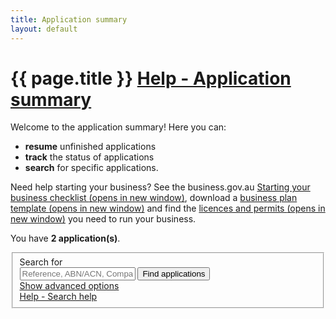 ```yaml
---
title: Application summary
layout: default
---
```


<style>
    a.dismiss span {
        display: inline-block;
        width: 20px;
        height: 20px;
        vertical-align: middle;
    }

    p:hover a.dismiss span, a.dismiss:focus span {
        background: url(/Content/img/ico-close.png);
        background-size: cover;
    }

    a.dismiss:hover, a.dismiss:focus {
        background-color: transparent;
    }

    .inline p {
        margin: 0;
    }

    .inline {
        display: inline-block;
        margin-right: 20px;
    }

    tr.extra {
        background-color: #eee;
        display: none;
    }

        tr.extra td {
            background-color: transparent;
        }
	.app-status p {
		font-size: 80%;
		margin-top: 0.5em;
	}
	
	.dashboard-container table tfoot tr td {
		background-color: #f7f7e7;
		border-bottom: none;
	}
</style>
<style>
	.dashboard-item-summary p {
		margin: 8px 0;
	}
	.dashboard-item-header {
		background-color: #fff;
		border-radius: 5px 5px 0 0;
		padding: 1.5em 1em;
	}

	.dashboard-item-row {
		background-color: #fff;
		margin-top: 2px;
		padding: 1em;
		position: relative;
		cursor: pointer;
	}
	
	.dashboard-item-row.extra {
		background-color: #eee;
	}
	
	.dashboard-item-row.next-steps {
		background-color: #f7f7e7;
		border-radius: 0 0 5px 5px;
	}
	
	.dashboard-item-row p,
	.dashboard-item-row .last span.fa {
		margin-top: 0;
		line-height: 1.8em;
		vertical-align: middle;
	}
	
	.dashboard-item-row .col4,
	.dashboard-item-header .col4	{
		width: 27.5%;
		margin-right: 1%;
	}
	
	.dashboard-item-row .col5,
	.dashboard-item-header .col5 {
		width: 47%;
		margin-right: 1%;
	}
	
	.dashboard-item-row .col3,
	.dashboard-item-header .col3 {
		width: 22%;
		margin-right: 0;
	}
	
	.dashboard-additional-content {
		margin-left: 28.5%;
	}
	
	div.show-content {
		border-radius: 0 !important;
		margin-bottom: 0;
	}
	
	div.show-content + div {
		margin-top: 0;
		display: block !important;
	}

@media only screen and (max-width: 768px) {
	.hide-medium {
		display: none;
	}
	
	.dashboard-additional-content {
		margin-left: 0;
	}
	
	.dashboard-item-header {
		padding: 1em;
	}
	
	.dashboard-item-header div {
		width: auto !important;
	}
	
	.dashboard-item-row .col4 {
		display: block;
		width: 99%;
		margin-right: 0;
	}
	
	.dashboard-item-row .col3, .dashboard-item-row .col5 {
		display: inline-block;
		margin-right: 10px;
		width: auto;
	}
	
	.dashboard-item-row .last span.fa {
		float: none;
		position: absolute;
		right: 10px;
	}
}

@media only screen and (max-width: 480px) {
	.dashboard-item-row .col3,
	.dashboard-item-row .col5 {
		display: block;
		width: 99%;
		margin-right: 0;
	}
	
	.dashboard-item-row .last span {
		position: relative;
		right: auto;
		float: right;
	}
}
	
</style>
<h1 id="heading" tabindex="-1">{{ page.title }} <a class="cd-btn help" href="#help-dashboarddescription"><span>Help - Application summary</span></a></h1>
<div class="grid-row clearfix">
    <p>Welcome to the application summary! Here you can:</p>
<ul><li><strong>resume</strong> unfinished applications</li>
<li><strong>track</strong> the status of applications</li>
<li><strong>search</strong> for specific applications.</li></ul>
<p>Need help starting your business? See the business.gov.au <a href="https://www.business.gov.au/Info/Plan-and-Start/Templates-and-tools/Checklists/Starting-your-business-checklist" target="_blank">Starting your business checklist <span class="visuallyhidden">(opens in new window)</span></a>, download a <a href="https://www.business.gov.au/info/plan-and-start/templates-and-tools/business-plan-template-and-guide" target="_blank">business plan template <span class="visuallyhidden">(opens in new window)</span></a> and find the <a href="https://www.business.gov.au/info/plan-and-start/start-your-business/business-and-company-registration/registration-and-licences" target="_blank"> licences and permits <span class="visuallyhidden">(opens in new window)</span></a> you need to run your business. </p>
</div>

<div id="dashboard-page">
    <p>You have <strong><span id="application-count">2</span> application(s)</strong>.</p>
    <div class="card clearfix">
<form action="/registration/dashboard/search" id="search-form" method="post">
	<input name="__RequestVerificationToken" type="hidden" value="Tqw1DaorP99AhmEbZj9EAuDpLKex3vyDEukVbOw-uuXoYDE22ECHPnyN9rF0eWpkt6qN8z7x5JSidyCRAgoDn3pVwVXoSks6uJbENk0ao6Sp3OFrQW4X6WiH9bP1GAIaeDv64gX2Obgip8iv3rmvyA2">            <fieldset id="filterContainer" class="no-margin">
                <div class="filter-container">
                        <div class="grid-row">
                            <div class="col4">
                                <label for="search-term" class="input-right">Search for</label>
                            </div>
                            <div class="col7">
                                <input id="SearchOptions_SearchString" name="SearchOptions.SearchString" placeholder="Reference, ABN/ACN, Company/Business name" style="max-width: 23em" type="text" value="">
                                <button id="find-btn" type="submit" class="btn btn-default btn-inline" name="submitAction" value="stringSearch">Find applications</button><br>
                                <a href="javascript:void(0)" id="show-adv">Show advanced options</a>
                            </div>
                            <div class="col1 last"><a class="cd-btn help" href="#help-dashboardsearchhelp"><span>Help - Search help</span></a></div>
                        </div>
                    <div id="advanced-search" style="display: none;">
                            <div class="grid-row">
                                <div class="col4">
                                    <label for="SearchOptions_DateFrom" class="input-right">Date created from<br><span class="field-note">(DD/MM/YYYY)</span></label>
                                </div>
                                <div class="col8 last">
                                    <input class="search-date hasDatepicker" id="SearchOptions_DateFrom" name="SearchOptions.DateFrom" type="text" value=""><button type="button" class="ui-datepicker-trigger"><span class="fa fa-calendar"></span></button>
                                    &nbsp;&nbsp;
                                    <label for="SearchOptions_DateTo" class="input-right label-inline">Date to <span class="field-note">(DD/MM/YYYY)</span></label>
                                    <input class="search-date hasDatepicker" id="SearchOptions_DateTo" name="SearchOptions.DateTo" type="text" value=""><button type="button" class="ui-datepicker-trigger"><span class="fa fa-calendar"></span></button>
                                </div>
                            </div>
                            <div class="grid-row">
                                <div class="col4">
                                    <label for="field5" class="input-right">Status of application</label>
                                </div>
                                <div class="col8 last">
                                    <select id="SearchOptions_SelectedApplicationStatus" name="SearchOptions.SelectedApplicationStatus"><option value="">Show all</option>
<option value="1">Not Submitted</option>
<option value="2">Payment In Progress</option>
<option value="3">Payment Declined</option>
<option value="4">Submitted</option>
<option value="5">Completed</option>
<option value="6">Review Required</option>
</select><br>
                                </div>
                            </div>
                            <div class="grid-row clearfix">
                                <div class="col4">
                                    <p class="label input-right">Registration types</p>
                                </div>
                                <div class="col8 last">
                                        <div class="custom-controls inline">
                                            <p class="no-margin">

                                                <input id="RegistrationTypes_0" name="SearchOptions.SelectedRegistrationTypes" type="checkbox" value="BN">
                                                <label for="RegistrationTypes_0" id="type-bn" style="width: 7.5em">Business name</label>
                                            </p>
                                        </div>
                                        <div class="custom-controls inline">
                                            <p class="no-margin">

                                                <input id="RegistrationTypes_1" name="SearchOptions.SelectedRegistrationTypes" type="checkbox" value="Company">
                                                <label for="RegistrationTypes_1" id="type-company" style="width: 7.5em">Company</label>
                                            </p>
                                        </div>
                                                                        <br>
                                                                            <div class="custom-controls inline">
                                            <p class="no-margin">

                                                <input id="RegistrationTypes_2" name="SearchOptions.SelectedRegistrationTypes" type="checkbox" value="ABN">
                                                <label for="RegistrationTypes_2" id="type-abn" style="width: 3em">ABN</label>
                                            </p>
                                        </div>
                                        <div class="custom-controls inline">
                                            <p class="no-margin">

                                                <input id="RegistrationTypes_3" name="SearchOptions.SelectedRegistrationTypes" type="checkbox" value="GST">
                                                <label for="RegistrationTypes_3" id="type-gst" style="width: 3em">GST</label>
                                            </p>
                                        </div>
                                        <div class="custom-controls inline">
                                            <p class="no-margin">

                                                <input id="RegistrationTypes_4" name="SearchOptions.SelectedRegistrationTypes" type="checkbox" value="PAYG">
                                                <label for="RegistrationTypes_4" id="type-payg" style="width: 3em">PAYG</label>
                                            </p>
                                        </div>
                                        <div class="custom-controls inline">
                                            <p class="no-margin">

                                                <input id="RegistrationTypes_5" name="SearchOptions.SelectedRegistrationTypes" type="checkbox" value="FBT">
                                                <label for="RegistrationTypes_5" id="type-fbt" style="width: 3em">FBT</label>
                                            </p>
                                        </div>
                                        <div class="custom-controls inline">
                                            <p class="no-margin">

                                                <input id="RegistrationTypes_6" name="SearchOptions.SelectedRegistrationTypes" type="checkbox" value="LCT">
                                                <label for="RegistrationTypes_6" id="type-lct" style="width: 3em">LCT</label>
                                            </p>
                                        </div>
                                        <div class="custom-controls inline">
                                            <p class="no-margin">

                                                <input id="RegistrationTypes_7" name="SearchOptions.SelectedRegistrationTypes" type="checkbox" value="FTC">
                                                <label for="RegistrationTypes_7" id="type-ftc" style="width: 3em">FTC</label>
                                            </p>
                                        </div>
                                        <div class="custom-controls inline">
                                            <p class="no-margin">

                                                <input id="RegistrationTypes_8" name="SearchOptions.SelectedRegistrationTypes" type="checkbox" value="WET">
                                                <label for="RegistrationTypes_8" id="type-wet" style="width: 3em">WET</label>
                                            </p>
                                        </div>
                                        <div class="custom-controls inline">
                                            <p class="no-margin">

                                                <input id="RegistrationTypes_9" name="SearchOptions.SelectedRegistrationTypes" type="checkbox" value="AKEY">
                                                <label for="RegistrationTypes_9" id="type-akey" style="width: 3em">AUSKey</label>
                                            </p>
                                        </div>
                                </div>
                            </div>
                        <div>
                            <p class="margin4">
                                <button type="submit" class="btn btn-default btn-inline" id="btnSearch" name="submitAction" value="advancedSearch">Find applications</button>
                            </p>
                        </div>
                    </div>
                </div><!-- filterContainer -->
            </fieldset>
	</form>
</div>

    <div id="applicationResults">
	<div class="dashboard-container" id="5263">
	<div class="dashboard-item-summary">
		<p>Application&nbsp;reference: <strong>#1710&#8209;AA&#8209;5263&#8209;L</strong></p>
        <p>Completed on 31 Oct 2017 08:03</p>
	</div>
	<div class="dashboard-item-header grid-row clearfix">
		<div class="col4"><strong>Registration item</strong></div>
		<div class="col5 hide-medium"><strong>Detail</strong></div>
		<div class="col3 hide-medium last"><strong>Status</strong></div>
	</div>
	<div class="dashboard-item-content">
		<div class="dashboard-item-row grid-row clearfix" onclick="showHideContent(this);">
			<div class="col4">
				<p><span class="fa fa-check-circle" style="color: #008a00; font-size: 1.8em; float: left; margin-right: 8px;"></span> Payment received</p>
			</div>
			<div class="col5">
				<p>Receipt number: 00733546</p>
			</div>
			<div class="col3 last">
				<p><span class="fa fa-plus-square" style="color: #367ab3; float: right;"></span><a href="#">Payment details</a></p>
			</div>
		</div>
		<div class="dashboard-item-row extra" style="display: none">
			<div class="dashboard-additional-content">
				<p>Thank you. Your payment has been received for the following registration(s):</p>
				<ul>
					 <li>SASQUATCH CAFE &amp; CREDIT UNION</li>
				</ul>
				<p>You can find the receipt number for this payment in the detail column above.</p>
				<p>Please allow up to one business day for Australian Securities &amp; Investments Commission (ASIC) to process your application. If you haven't received an update within that time, please contact <a href="http://asic.gov.au/about-asic/contact-us/" target="_blank">ASIC online</a>. </p>
				<h4>Can I get a refund?</h4>
				<p>If you paid for a business name or company registration but your application is unsuccessful, ASIC will refund your payment. If you don't receive a refund, please contact <a href="http://asic.gov.au/about-asic/contact-us/" target="_blank">ASIC online</a> or you can <a href="http://www.asic.gov.au/for-business/payments-fees-and-invoices/payment-options/business-name-fees-and-payment-methods/#refunds" target="_blank">request a refund from ASIC</a>. </p>
			</div>
		</div>
	</div>
	<div class="dashboard-item-content">
		<div class="dashboard-item-row grid-row clearfix" onclick="showHideContent(this);">
			<div class="col4">
				<p><span class="fa fa-check-circle" style="color: #008a00; font-size: 1.8em; float: left; margin-right: 8px;"></span> ABN</p>
			</div>
			<div class="col5">
				<p>Here is your ABN: <span class="abn2">20974019828</span> <button class="btn btn-copy">Copy</button></p>
			</div>
			<div class="col3 last">
				<p><span class="fa fa-plus-square" style="color: #367ab3; float: right;"></span><a href="#">Successful</a></p>
			</div>
		</div>
		<div class="dashboard-item-row extra" style="display: none">
			<div class="dashboard-additional-content">
			<p><strong>Congratulations.</strong> This application to register an Australian Business Number (ABN) was successful. You can expect a letter of confirmation in the mail from the Australian Business Register (ABR) within 14 days. </p>
				<p>You can take a copy of your ABN number by clicking the <strong>Copy</strong> button beside your ABN above. </p>
				<h4>Which ABN details will be public?</h4>
				<p>Only certain information will become publicly available on the <a href="http://abn.business.gov.au/" target="_blank">ABN Lookup</a> website. </p>
				<p>For a full list of ABN details displayed on the website or if you wish to suppress certain details, go to the <a href="https://abr.gov.au/For-Business,-Super-funds---Charities/Applying-for-an-ABN/Your-business-information-on-the-ABR/" target="_blank">your business information on the ABR</a> web page.</p>
				<h4>Where do I display my ABN?</h4>
				<p>You must display your ABN on payment slips, receipts and tax invoices. You may also wish to display your ABN on your website, letterheads or other marketing material. Find details on these requirements below:</p>
				<ul><li>See details and examples of <a href="https://www.ato.gov.au/Business/GST/Issuing-tax-invoices/" target="_blank">tax invoices</a> on the Australian Taxation Office (ATO) website. </li>
				<li>Check out the information required on <a href="https://www.fairwork.gov.au/pay/pay-slips-and-record-keeping/pay-slips" target="_blank">payslips</a> on the Fair Work Ombudsman website. </li>
				<li>Find a list of information required on <a href="https://www.accc.gov.au/consumers/prices-surcharges-receipts/receipts" target="_blank">receipts</a> on the Australian Competition &amp; Consumer Commission website.</li> </ul>
				<h4>What else do I need to register?</h4>
				<p>There are a number of registrations you may still need before you can start trading. State and territories have various licences and permits that are often required prior to starting your business or company.</p>
				<p>See the <a href="https://ablis.business.gov.au/" target="_blank">Australian Business Licence and Information Service (ABLIS)</a> to find the licences and permits you need to run your business.</p>
				<h4>Where do I update my details?</h4>
				<p>The Business registration service does not currently process ABN updates. Find out how you can <a href="https://www.ato.gov.au/Business/Registration/Update-your-details/" target="_blank">update your ABN details</a> on the ATO website.</p>
				<h4>Who can I contact?</h4>
				<p>To find out more about your ABN registration, please <a href="https://abr.gov.au/Contact-us/Contact-the-ABR/" target="_blank">contact the ABR</a> on 13 92 26.</p></td>
			</div>
		</div>
	</div>
	<div class="dashboard-item-content">
		<div class="dashboard-item-row grid-row clearfix" onclick="showHideContent(this);">
			<div class="col4">
				<p><span class="fa fa-check-circle" style="color: #008a00; font-size: 1.8em; float: left; margin-right: 8px;"></span> Business name</p>
			</div>
			<div class="col5">
				<p>SASQUATCH CAFE &amp; CREDIT UNION</p>
			</div>
			<div class="col3 last">
				<p><span class="fa fa-plus-square" style="color: #367ab3; float: right;"></span><a href="#">Registered</a></p>
			</div>
		</div>
		<div class="dashboard-item-row extra" style="display: none;">
			<div class="dashboard-additional-content">
				<p><strong>Congratulations</strong>. Your application to register a business name was successful. Please download the record of registration below for your files:</p>
				<blockquote><strong><a href="https://sobrsmocks/Asic/ASIC_BUSINESS_CERTIFICATE.pdf">Record of registration for SASQUATCH CAFE &amp; CREDIT UNION</a></strong></blockquote>
				<p>The Australian Securities &amp; Investments Commission (ASIC) will email you <strong>within one business day</strong> with more details and what you need to do next. </p>
				<h4>Who can I contact?</h4>
				<p>To find out more about your business name registration, please <a href=" http://asic.gov.au/about-asic/contact-us/" target="_blank">contact ASIC</a>. For detailed advice, you'll need to quote your ASIC reference number below:</p>
					  <blockquote><strong>ASIC reference number:</strong> 04731ab7-9ca4-4313-ae96-3ae5f6158f00</blockquote>
				<h4>Where do I display my business name?</h4>
				<p>You're no longer required to display your record of registration. However, unless you have an exemption <strong>you must</strong> display your business name:</p>
				<ul><li>at each location where you're trading to the public (such as a shop or stall at an exhibition)</li>
				<li>on all official documents (such as a quotes, tax invoices or receipts).</li></ul>
				<p>See more details on <a href="http://asic.gov.au/for-business/registering-a-business-name/steps-to-register-your-business-name/confirmation-of-business-name-application/#display" target="_blank">where you should display your business name</a> on the ASIC website. </p> 
				<h4>Which business details will be public?</h4>
				<p>Certain information will become publicly available on the ASIC <a href="http://asic.gov.au/online-services/search-asics-registers/business-names/" target="_blank">Business Names Index</a>. </p>
				<p>Additional business details can also be accessed by the public for a fee. See <a href="http://asic.gov.au/online-services/search-asics-registers/business-names/" target="_blank">which details are available for a fee</a> on the ASIC website. </p>
				<h4>Where do I update or renew my business name?</h4>
				<p>The Business registration service does not currently process business name updates or renewals. You can <a href="http://www.asic.gov.au/your-bn/ " target="_blank">update or renew your business name</a> on the ASIC website.</p>
			</div>
		</div>
	</div>
	<div class="dashboard-item-content" style="margin-bottom: 2em;">
		<div class="dashboard-item-row next-steps grid-row clearfix" onclick="showHideContent(this);">
			<div class="col4">
				<p><span class="fa fa-arrow-circle-right" style="color: #4f8fe6; font-size: 1.8em; float: left; margin-right: 8px;"></span> Next steps</p>
			</div>
			<div class="col5">
				<p>Other licences and registrations you may need</p>
			</div>
			<div class="col3 last">
				<p><span class="fa fa-plus-square" style="color: #367ab3; float: right;"></span><a href="#">Read more</a></p>
			</div>
		</div>
		<div class="dashboard-item-row next-steps" style="display: none;">
			<div class="dashboard-additional-content">
				<h3 style="margin-top: 0;">Apply for licences and permits</h3>
				<p>
					As a business operating in <strong>Takeaway food operation</strong> 
					and located in <strong>Scarborough</strong>, you may have to 
					comply with various licences and permits.
				</p>
				<h4>Which licences and permits do I need?</h4>
				<p>You can find all of the licences and permits you need to operate your business on the Australian Business Licence and Information Service (ABLIS).</p>
				<br>
				<a class="btn btn-default" href=" https://ablis.business.gov.au/search/activity?src=BRS&amp;xba=Takeaway+food+operation&amp;xbac=45120&amp;xbpc=6019&amp;xbst=WA&amp;xbsub=Scarborough" target="_blank" style="color: #fff;">Find licences and permits</a>
			</div>
		</div>
	</div>
</div>
<!-- <div class="dashboard-container" id="5264">
    <table>
        <caption>
            Application reference: <strong>#1710-AA-5263-L</strong><br>
            
            <div class="app-status"><p>Completed on 31 Oct 2017 08:03</p></div>
        </caption>
        <thead>
        <tr>
            <th class="status-item">Registration item</th>
            <th class="status-detail">Detail</th>
            <th class="status-information" colspan="2">Status</th>
        </tr>
        </thead>
        <tbody><tr class="rego">
    <td class="registered"><span class="visuallyhidden">Payment received-</span>Payment received</td>
    <td class="status-waiting">Receipt number receiptNum</td>
    <td class="">
        <a class="more" href="#">Payment details</a>
        
    </td>
    <td class=""><span class="fa fa-plus-square">&nbsp;</span></td>
</tr><tr class="rego">
    <td class="registered"><span class="visuallyhidden">Successful-</span>ABN</td>
    <td class="status-waiting"></td>
    <td class="">
        <span>
            <a class="more" href="#">Successful</a>
        </span>
    </td>
    <td class=""><span class="fa fa-plus-square">&nbsp;</span></td>
</tr><tr class="rego">
    <td class="registered"><span class="visuallyhidden">Successful-</span>Business name</td>
    <td class="status-waiting">SASQUATCH CAFE &amp; CREDIT UNION</td>
    <td class="">
        <span>
            <a class="more" href="#">Registered</a>
        </span>
    </td>
    <td class=""><span class="fa fa-plus-square">&nbsp;</span></td>
</tr></tbody>
	<tfoot>
		<tr>
			<td><span class="fa fa-arrow-circle-right" style="color: #4f8fe6; font-size: 175%; float: left; margin-right: 8px;"></span> <p><strong>Next steps</strong></p></td>
			<td>Other registrations you may need</td>
			<td><p><a href="#" onclick="expandRows(); return false;">Click to expand</a></p></td>
			<td><span id="next-steps-expand" onclick="expandRows()" class="fa fa-plus-square"></span></td>
		</tr>
		<tr class="hidden-row visuallyhidden">
			<td>&nbsp;</td>
			<td colspan="3"><p>Find out what <a href="https://ablis.business.gov.au/search/services?baId=3662&psId=7785&gpId=164&SourcePage=&aId=461&aId=476&aId=488&aId=604&aId=596&aId=459&aId=811&aId=465&aId=495&aId=601&aId=772&aId=462&aId=624&aId=494&aId=680&aId=784&aId=613&aId=798&aId=468&aId=482&aId=615&aId=881&aId=580&aId=483&aId=591&aId=592&aId=469" target="_blank">business licences</a> I may need.</p></td>
		</tr>
		<tr class="hidden-row visuallyhidden">
			<td>&nbsp;</td>
			<td colspan="3"><p>Do I need a <a href="https://www.ipaustralia.gov.au/" target="_blank">protect my intellectual property</a>?</p></td>
		</tr>
		<tr class="hidden-row visuallyhidden">
			<td>&nbsp;</td>
			<td colspan="3"><p>Your chosen Business Activity indicates you may need to be enrolled and/or registered with AUSTRAC. To find out more about these mandatory requirements, please visit the <a href="http://www.austrac.gov.au/businesses/enrolment-and-remitter-registration/enrolment-and-registration">AUSTRAC website</a>.</p></td>
		</tr>
	</tfoot>
    </table>
    <div class="referrer">
	</div>
</div><div class="dashboard-container" id="5262">
    <table>
        <caption>
            Application reference: <strong>#1710-AA-5262-L</strong><br>
            
            <div class="app-status"><p class="clickable"><a href="#" class="more">Not submitted</a>&nbsp;<span class="fa fa-plus-square"></span></p><div class="extra-content" style="display: none;"><p>You haven't submitted this application yet. To return to your application, select the <strong>Resume</strong> button.</p></div></div>
            <span class="controls">
                <a href="javascript:void(0);" class="edit">Resume</a>
                &nbsp;
                <a href="javascript:void(0);" class="remove" style="display: none;">Delete</a>
                &nbsp;
                <a href="javascript:void(0);" class="refresh" style="display: none;"><span class="fa fa-refresh"></span>Status update</a>
            </span>
        </caption>
        <thead>
        <tr>
            <th class="status-item">Registration item</th>
            <th class="status-detail">Detail</th>
            <th class="status-information" colspan="2">Status</th>
        </tr>
        </thead>
        <tbody><tr class="rego">
    <td class="editing"><span class="visuallyhidden">Not Submitted-</span>ABN</td>
    <td class="status-waiting"></td>
    <td class="">Not Submitted</td>
    <td class=""><span class="">&nbsp;</span></td>
</tr><tr class="rego">
    <td class="editing"><span class="visuallyhidden">Not Submitted-</span>AUSKey</td>
    <td class="status-waiting"></td>
    <td class="">Not Submitted</td>
    <td class=""><span class="">&nbsp;</span></td>
</tr></tbody>
    </table>
    <div class="referrer"></div>
</div></div> -->

    <!-- div id="pager" class="card" style="">
        <div class="grid-row">
            <p>
                You have <span>136</span> more application(s)
                <button id="btnShowMore" type="button" class="btn btn-inline" style="margin-left: 10px">Show more...</button>
            </p>
        </div>
    </div -->
</div>
<script>
	function expandRows() {
		$(this).blur();
		$(".hidden-row").toggleClass("visuallyhidden");
		$("#next-steps-expand").toggleClass("fa-plus-square").toggleClass("fa-minus-square");
	}
	function showHideContent(elt) {
		$(elt).toggleClass("show-content");
	}
</script>
<!-- script type="text/javascript">
    var json = {"totalCount":139,"lastSearch":{"searchString":null,"dateFrom":null,"dateTo":null,"selectedApplicationStatus":null,"selectedRegistrationTypes":null,"userEmail":null,"transactionId":null,"findAll":false,"page":0,"submitAction":null},"applications":[{"applicationId":5263,"transactionId":"1710-AA-5263-L","submittedDate":"2017-10-31T08:03:00.333","updatedDate":"2017-10-31T08:03:00.333","completedDate":null,"status":2,"applicationStatus":"ApplicationSubmitted","statusDescription":"Submitted on 31 Oct 2017 08:03","extraHtml":null,"payment":{"paymentDate":"2017-10-31T08:02:22.55","receiptNumber":"receiptNum","declinedReason":null,"status":"PAID","statusDescription":"Payment received","details":"Receipt number receiptNum","information":"Payment details","canRetry":false,"cssClass":"registered","extraHtml":"<p>Thank you. Your payment has been received for the following registration(s):</p>\n<ul>\n     <li>SASQUATCH</li>\n</ul>\n<p>You can find the receipt number for this payment in the detail column above.</p>\n<p>Please allow up to one business day for Australian Securities &amp; Investments Commission (ASIC) to process your application. If you haven&apos;t received an update within that time, please contact <a href=\"http://asic.gov.au/about-asic/contact-us/\" target=\"_blank\">ASIC online</a>. </p>\n<h4>Can I get a refund?</h4>\n<p>If you paid for a business name or company registration but your application is unsuccessful, ASIC will refund your payment. If you don&apos;t receive a refund, please contact <a href=\"http://asic.gov.au/about-asic/contact-us/\" target=\"_blank\">ASIC online</a> or you can <a href=\"http://www.asic.gov.au/for-business/payments-fees-and-invoices/payment-options/business-name-fees-and-payment-methods/#refunds\" target=\"_blank\">request a refund from ASIC</a>. </p>"},"applicationItems":[{"registrationType":"ABN","registrationStatus":"Successful","statusDescription":"Successful","name":"ABN","details":null,"information":"Successful","dependentRegistration":null,"inProgress":false,"canCopyDetails":true,"cssClass":"registered","certificateLocationLink":null,"sort":2,"extraHtml":"<p><strong>Congratulations.</strong> This application to register an Australian Business Number (ABN) was successful. You can expect a letter of confirmation in the mail from the Australian Business Register (ABR) within 14 days. </p>\n<p>You can take a copy of your ABN number by clicking the <strong>Copy</strong> button beside your ABN above. </p>\n<h4>Which ABN details will be public?</h4>\n<p>Only certain information will become publicly available on the <a href=\"http://abn.business.gov.au/\" target=\"_blank\">ABN Lookup</a> website. </p>\n<p>For a full list of ABN details displayed on the website or if you wish to suppress certain details, go to the <a href=\"https://abr.gov.au/For-Business,-Super-funds---Charities/Applying-for-an-ABN/Your-business-information-on-the-ABR/\" target=\"_blank\">your business information on the ABR</a> web page.</p>\n<h4>Where do I display my ABN?</h4>\n<p>You must display your ABN on payment slips, receipts and tax invoices. You may also wish to display your ABN on your website, letterheads or other marketing material. Find details on these requirements below:</p>\n<ul><li>See details and examples of <a href=\"https://www.ato.gov.au/Business/GST/Issuing-tax-invoices/\" target=\"_blank\">tax invoices</a> on the Australian Taxation Office (ATO) website. </li>\n<li>Check out the information required on <a href=\"https://www.fairwork.gov.au/pay/pay-slips-and-record-keeping/pay-slips\" target=\"_blank\">payslips</a> on the Fair Work Ombudsman website. </li>\n<li>Find a list of information required on <a href=\"https://www.accc.gov.au/consumers/prices-surcharges-receipts/receipts\" target=\"_blank\">receipts</a> on the Australian Competition &amp; Consumer Commission website.</li> </ul>\n<h4>What else do I need to register?</h4>\n<p>There are a number of registrations you may still need before you can start trading. State and territories have various licences and permits that are often required prior to starting your business or company.</p>\n<p>See the <a href=\"https://ablis.business.gov.au/pages/home.aspx\" target=\"_blank\">Australian Business Licence and Information Service (ABLIS)</a> to find the licences and permits you need to run your business.</p>\n<h4>Where do I update my details?</h4>\n<p>The Business registration service does not currently process ABN updates. Find out how you can <a href=\"https://www.ato.gov.au/Business/Registration/Update-your-details/\" target=\"_blank\">update your ABN details</a> on the ATO website.</p>\n<h4>Who can I contact?</h4>\n<p>To find out more about your ABN registration, please <a href=\"https://abr.gov.au/Contact-us/Contact-the-ABR/\" target=\"_blank\">contact the ABR</a> on 13 92 26.</p>","abn":null,"abnReferenceNumber":null,"abnRefusalId":null,"abnWorkItemId":null,"acn":null,"asicReferenceNumber":null,"ausKeyActivationCode":null,"reportingMethodCode":null,"reportingMethodEffectiveDate":null,"errors":[]},{"registrationType":"BN","registrationStatus":null,"statusDescription":"In Progress","name":"Business name","details":"SASQUATCH","information":"In Progress","dependentRegistration":null,"inProgress":true,"canCopyDetails":false,"cssClass":"waiting","certificateLocationLink":null,"sort":999,"extraHtml":"","abn":null,"abnReferenceNumber":null,"abnRefusalId":null,"abnWorkItemId":null,"acn":null,"asicReferenceNumber":null,"ausKeyActivationCode":null,"reportingMethodCode":null,"reportingMethodEffectiveDate":null,"errors":[]}],"canRefresh":true,"canResume":false,"canRemove":false,"referrerViewModel":{"code":null,"reference":null,"dashboardHtml":"","isConsentGiven":null,"referrer":",","isViewModelValidated":false}},{"applicationId":5262,"transactionId":"1710-AA-5262-L","submittedDate":null,"updatedDate":"2017-10-24T16:43:19.937","completedDate":null,"status":1,"applicationStatus":"ApplicationNotSubmitted","statusDescription":"Not submitted","extraHtml":"<p>You haven&apos;t submitted this application yet. To return to your application, select the <strong>Resume</strong> button.</p>","payment":null,"applicationItems":[{"registrationType":"ABN","registrationStatus":null,"statusDescription":"Not Submitted","name":"ABN","details":null,"information":"Not Submitted","dependentRegistration":null,"inProgress":false,"canCopyDetails":true,"cssClass":"editing","certificateLocationLink":null,"sort":2,"extraHtml":"","abn":null,"abnReferenceNumber":null,"abnRefusalId":null,"abnWorkItemId":null,"acn":null,"asicReferenceNumber":null,"ausKeyActivationCode":null,"reportingMethodCode":null,"reportingMethodEffectiveDate":null,"errors":[]},{"registrationType":"AKEY","registrationStatus":null,"statusDescription":"Not Submitted","name":"AUSKey","details":"Fred Nerk","information":"Not Submitted","dependentRegistration":null,"inProgress":false,"canCopyDetails":true,"cssClass":"editing","certificateLocationLink":null,"sort":100,"extraHtml":"","abn":null,"abnReferenceNumber":null,"abnRefusalId":null,"abnWorkItemId":null,"acn":null,"asicReferenceNumber":null,"ausKeyActivationCode":"","reportingMethodCode":null,"reportingMethodEffectiveDate":null,"errors":[]}],"canRefresh":false,"canResume":true,"canRemove":false,"referrerViewModel":{"code":null,"reference":null,"dashboardHtml":"","isConsentGiven":null,"referrer":",","isViewModelValidated":false}},{"applicationId":5261,"transactionId":"1710-AA-5261-L","submittedDate":"2017-10-24T16:30:30.99","updatedDate":"2017-10-24T16:30:30.99","completedDate":null,"status":2,"applicationStatus":"ApplicationSubmitted","statusDescription":"Submitted on 24 Oct 2017 16:30","extraHtml":null,"payment":{"paymentDate":"2017-10-24T16:29:42.02","receiptNumber":"receiptNum","declinedReason":null,"status":"PAID","statusDescription":"Payment received","details":"Receipt number receiptNum","information":"Payment details","canRetry":false,"cssClass":"registered","extraHtml":"<p>Thank you. Your payment has been received for the following registration(s):</p>\n<ul>\n     <li>CRAGGY PTY LTD</li>\n     <li>DAGGY</li>\n</ul>\n<p>You can find the receipt number for this payment in the detail column above.</p>\n<p>Please allow up to one business day for Australian Securities &amp; Investments Commission (ASIC) to process your application. If you haven&apos;t received an update within that time, please contact <a href=\"http://asic.gov.au/about-asic/contact-us/\" target=\"_blank\">ASIC online</a>. </p>\n<h4>Can I get a refund?</h4>\n<p>If you paid for a business name or company registration but your application is unsuccessful, ASIC will refund your payment. If you don&apos;t receive a refund, please contact <a href=\"http://asic.gov.au/about-asic/contact-us/\" target=\"_blank\">ASIC online</a> or you can <a href=\"http://www.asic.gov.au/for-business/payments-fees-and-invoices/payment-options/business-name-fees-and-payment-methods/#refunds\" target=\"_blank\">request a refund from ASIC</a>. </p>"},"applicationItems":[{"registrationType":"Company","registrationStatus":"Successful","statusDescription":"Successful","name":"Company","details":"CRAGGY PTY LTD","information":"Registered","dependentRegistration":null,"inProgress":false,"canCopyDetails":true,"cssClass":"registered","certificateLocationLink":"https://sobrsmocks:8083/Asic/ASIC_BUSINESS_CERTIFICATE.pdf","sort":1,"extraHtml":"<p><strong>Congratulations.</strong> This application to register a company was successful. Please download the certificate of registration below for your files:</p>\n <blockquote><a href=\"https://sobrsmocks:8083/Asic/ASIC_BUSINESS_CERTIFICATE.pdf\"><strong>Certificate of registration for CRAGGY PTY LTD</strong></a></blockquote>\n<p>You can expect a letter of confirmation in the mail from the Australian Securities &amp; Investments Commission (ASIC) within 5 to 7 business days.</p>\n<h4>Who can I contact?</h4>\n<p>To find out more about your company registration please <a href=\"http://asic.gov.au/about-asic/contact-us/\">contact ASIC</a>. For detailed advice, you&apos;ll need to quote your ASIC reference number below.</p> \n     <blockquote> <strong>ASIC reference number:</strong> 933173a2-ca81-441f-81a2-db8bd43d15f8</blockquote>\n<h4>Where do I display my ACN?</h4>\n<p>Legally you <strong>must</strong> display your ACN on various public and official documents. Details on <a href=\"http://asic.gov.au/for-business/starting-a-company/how-to-start-a-company/australian-company-numbers/#where_the_acn \" target=\"_blank\">where the ACN must appear</a> can be found on the ASIC website.</p>\n<h4>Which details will be public?</h4>\n<p>Certain information will become publicly available on the ASIC <a href=\"https://connectonline.asic.gov.au/\" target=\"_blank\">Company name register</a></p>\n<p>Additional company details can also be accessed by the public for a fee. See which <a href=\"http://www.asic.gov.au/online-services/search-asics-registers/search-fees/\" target=\"_blank\">details are available for a fee</a> on the ASIC website. </p> \n<h4>Where do I update my details?</h4>\n<p>The Business registration service does not currently process company updates. You can <a href=\"http://www.asic.gov.au/changes\" target=\"_blank\">update your company details</a> on the ASIC website.</p>\n<h4>How do I renew my company?</h4>\n<p>ASIC will send you a company registration annual review each year. Find out more about the <a href=\"http://asic.gov.au/for-business/running-a-company/annual-statements/\" target=\"_blank\">company annual review and fees</a> on the ASIC website.</p>","abn":null,"abnReferenceNumber":null,"abnRefusalId":null,"abnWorkItemId":null,"acn":"000021894","asicReferenceNumber":"933173a2-ca81-441f-81a2-db8bd43d15f8","ausKeyActivationCode":null,"reportingMethodCode":null,"reportingMethodEffectiveDate":null,"errors":[]},{"registrationType":"ABN","registrationStatus":null,"statusDescription":"In Progress","name":"ABN","details":null,"information":"In Progress","dependentRegistration":null,"inProgress":true,"canCopyDetails":true,"cssClass":"waiting","certificateLocationLink":null,"sort":2,"extraHtml":"","abn":null,"abnReferenceNumber":null,"abnRefusalId":null,"abnWorkItemId":null,"acn":null,"asicReferenceNumber":null,"ausKeyActivationCode":null,"reportingMethodCode":null,"reportingMethodEffectiveDate":null,"errors":[]},{"registrationType":"GST","registrationStatus":null,"statusDescription":"In Progress","name":"GST","details":null,"information":"Pending ABN Registration","dependentRegistration":"ABN","inProgress":false,"canCopyDetails":false,"cssClass":"waiting","certificateLocationLink":null,"sort":30,"extraHtml":"<p>A required registration is still in progress, so we can&apos;t lodge this application yet.</p>\n<blockquote><hr /><strong>For example:</strong> an application for Goods &amp; Services Tax (GST) will be marked as <strong>Pending</strong> until the required Australian Business Number (ABN) application is successful. <hr /></blockquote>\n<p>Use the <strong>Status update</strong> button on the <strong>Application summary</strong> screen to check the status of your applications.</p>  \n<p>To find out more on the progress of your business name or company application, <a href=\"http://asic.gov.au/about-asic/contact-us/\" target=\"_blank\">contact the Australian Securities &amp; Investments Commission</a>.</p>\n<p>To find out more on the progress of your ABN or other tax applications, <a href=\"https://www.ato.gov.au/about-ato/about-us/contact-us/phone-us/\" target=\"_blank\">contact the Australian Taxation Office</a>.  </p>","abn":null,"abnReferenceNumber":null,"abnRefusalId":null,"abnWorkItemId":null,"acn":null,"asicReferenceNumber":null,"ausKeyActivationCode":null,"reportingMethodCode":null,"reportingMethodEffectiveDate":null,"errors":[]},{"registrationType":"BN","registrationStatus":null,"statusDescription":"In Progress","name":"Business name","details":"DAGGY","information":"Pending ABN Registration","dependentRegistration":"ABN","inProgress":false,"canCopyDetails":false,"cssClass":"waiting","certificateLocationLink":null,"sort":999,"extraHtml":"<p>A required registration is still in progress, so we can&apos;t lodge this application yet.</p>\n<blockquote><hr /><strong>For example:</strong> an application for Goods &amp; Services Tax (GST) will be marked as <strong>Pending</strong> until the required Australian Business Number (ABN) application is successful. <hr /></blockquote>\n<p>Use the <strong>Status update</strong> button on the <strong>Application summary</strong> screen to check the status of your applications.</p>  \n<p>To find out more on the progress of your business name or company application, <a href=\"http://asic.gov.au/about-asic/contact-us/\" target=\"_blank\">contact the Australian Securities &amp; Investments Commission</a>.</p>\n<p>To find out more on the progress of your ABN or other tax applications, <a href=\"https://www.ato.gov.au/about-ato/about-us/contact-us/phone-us/\" target=\"_blank\">contact the Australian Taxation Office</a>.  </p>","abn":null,"abnReferenceNumber":null,"abnRefusalId":null,"abnWorkItemId":null,"acn":null,"asicReferenceNumber":null,"ausKeyActivationCode":null,"reportingMethodCode":null,"reportingMethodEffectiveDate":null,"errors":[]}],"canRefresh":true,"canResume":false,"canRemove":false,"referrerViewModel":{"code":null,"reference":null,"dashboardHtml":"","isConsentGiven":null,"referrer":",","isViewModelValidated":false}}],"searchActionLink":"/registration/dashboard/search","showMoreActionLink":"/registration/dashboard/showmore","refreshActionLink":"/registration/dashboard/application","removeActionLink":"/registration/dashboard/delete","resumeActionLink":"/registration/dashboard/resume","retryPaymentActionLink":"/registration/dashboard/retrypayment","lastSearchActionLink":"/registration/dashboard/search","signInActionLink":"/account/signin","isAdmin":false,"isContactCentreUser":false};
    $(document).ready(DashboardPageScript.initPage);
</script -->
